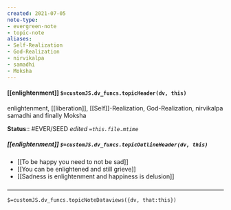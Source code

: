```yaml
---
created: 2021-07-05
note-type: 
- evergreen-note
- topic-note
aliases:
- Self-Realization
- God-Realization
- nirvikalpa
- samadhi
- Moksha
---
```

 
#### [[enlightenment]] `$=customJS.dv_funcs.topicHeader(dv, this)`
enlightenment, [[liberation]], [[Self]]-Realization, God-Realization, nirvikalpa samadhi and finally Moksha

**Status**:: #EVER/SEED
*edited `=this.file.mtime`*

##### [[enlightenment]] `$=customJS.dv_funcs.topicOutlineHeader(dv, this)`
- [[To be happy you need to not be sad]]
- [[You can be enlightened and still grieve]]
- [[Sadness is enlightenment and happiness is delusion]]

### <hr class="dataviews"/>

`$=customJS.dv_funcs.topicNoteDataviews({dv, that:this})`